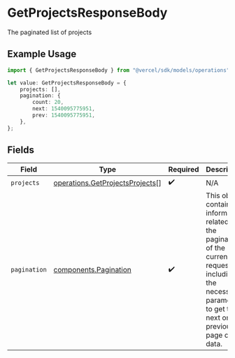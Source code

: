 # GetProjectsResponseBody

The paginated list of projects

## Example Usage

```typescript
import { GetProjectsResponseBody } from "@vercel/sdk/models/operations";

let value: GetProjectsResponseBody = {
    projects: [],
    pagination: {
        count: 20,
        next: 1540095775951,
        prev: 1540095775951,
    },
};
```

## Fields

| Field                                                                                                                                                           | Type                                                                                                                                                            | Required                                                                                                                                                        | Description                                                                                                                                                     |
| --------------------------------------------------------------------------------------------------------------------------------------------------------------- | --------------------------------------------------------------------------------------------------------------------------------------------------------------- | --------------------------------------------------------------------------------------------------------------------------------------------------------------- | --------------------------------------------------------------------------------------------------------------------------------------------------------------- |
| `projects`                                                                                                                                                      | [operations.GetProjectsProjects](../../models/operations/getprojectsprojects.md)[]                                                                              | :heavy_check_mark:                                                                                                                                              | N/A                                                                                                                                                             |
| `pagination`                                                                                                                                                    | [components.Pagination](../../models/components/pagination.md)                                                                                                  | :heavy_check_mark:                                                                                                                                              | This object contains information related to the pagination of the current request, including the necessary parameters to get the next or previous page of data. |